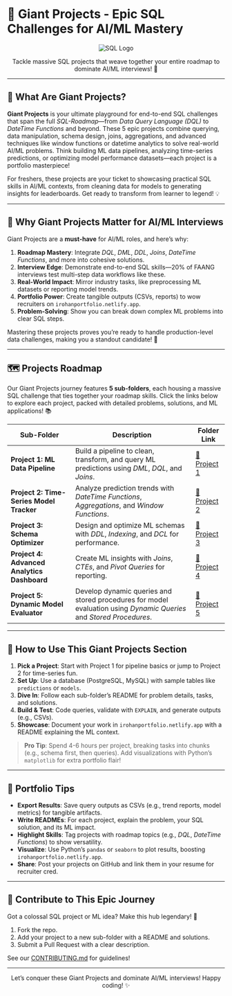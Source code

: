 # 🌌 Giant Projects - Epic SQL Challenges for AI/ML Mastery

<div align="center">
  <img src="https://img.shields.io/badge/SQL-4479A1?style=for-the-badge&logo=postgresql&logoColor=white" alt="SQL Logo" />
</div>

<p align="center">Tackle massive SQL projects that weave together your entire roadmap to dominate AI/ML interviews! 🚀</p>

---

## 🌟 What Are Giant Projects?

**Giant Projects** is your ultimate playground for end-to-end SQL challenges that span the full *SQL-Roadmap*—from *Data Query Language (DQL)* to *DateTime Functions* and beyond. These 5 epic projects combine querying, data manipulation, schema design, joins, aggregations, and advanced techniques like window functions or datetime analytics to solve real-world AI/ML problems. Think building ML data pipelines, analyzing time-series predictions, or optimizing model performance datasets—each project is a portfolio masterpiece!

For freshers, these projects are your ticket to showcasing practical SQL skills in AI/ML contexts, from cleaning data for models to generating insights for leaderboards. Get ready to transform from learner to legend! 💡

---

## 🎯 Why Giant Projects Matter for AI/ML Interviews

Giant Projects are a **must-have** for AI/ML roles, and here’s why:

1. **Roadmap Mastery**: Integrate *DQL*, *DML*, *DDL*, *Joins*, *DateTime Functions*, and more into cohesive solutions.
2. **Interview Edge**: Demonstrate end-to-end SQL skills—20% of FAANG interviews test multi-step data workflows like these.
3. **Real-World Impact**: Mirror industry tasks, like preprocessing ML datasets or reporting model trends.
4. **Portfolio Power**: Create tangible outputs (CSVs, reports) to wow recruiters on `irohanportfolio.netlify.app`.
5. **Problem-Solving**: Show you can break down complex ML problems into clear SQL steps.

Mastering these projects proves you’re ready to handle production-level data challenges, making you a standout candidate! 🌟

---

## 🗺️ Projects Roadmap

Our Giant Projects journey features **5 sub-folders**, each housing a massive SQL challenge that ties together your roadmap skills. Click the links below to explore each project, packed with detailed problems, solutions, and ML applications! 📚

| Sub-Folder | Description | Folder Link |
|------------|-------------|-------------|
| **Project 1: ML Data Pipeline** | Build a pipeline to clean, transform, and query ML predictions using *DML*, *DQL*, and *Joins*. | [📂 Project 1](./Project%201) |
| **Project 2: Time-Series Model Tracker** | Analyze prediction trends with *DateTime Functions*, *Aggregations*, and *Window Functions*. | [📂 Project 2](./Project%202) |
| **Project 3: Schema Optimizer** | Design and optimize ML schemas with *DDL*, *Indexing*, and *DCL* for performance. | [📂 Project 3](./Project%203) |
| **Project 4: Advanced Analytics Dashboard** | Create ML insights with *Joins*, *CTEs*, and *Pivot Queries* for reporting. | [📂 Project 4](./Project%204) |
| **Project 5: Dynamic Model Evaluator** | Develop dynamic queries and stored procedures for model evaluation using *Dynamic Queries* and *Stored Procedures*. | [📂 Project 5](./Project%205) |

---

## 🚀 How to Use This Giant Projects Section

1. **Pick a Project**: Start with Project 1 for pipeline basics or jump to Project 2 for time-series fun.
2. **Set Up**: Use a database (PostgreSQL, MySQL) with sample tables like `predictions` or `models`.
3. **Dive In**: Follow each sub-folder’s README for problem details, tasks, and solutions.
4. **Build & Test**: Code queries, validate with `EXPLAIN`, and generate outputs (e.g., CSVs).
5. **Showcase**: Document your work in `irohanportfolio.netlify.app` with a README explaining the ML context.

> **Pro Tip**: Spend 4-6 hours per project, breaking tasks into chunks (e.g., schema first, then queries). Add visualizations with Python’s `matplotlib` for extra portfolio flair!

---

## 💼 Portfolio Tips

- **Export Results**: Save query outputs as CSVs (e.g., trend reports, model metrics) for tangible artifacts.
- **Write READMEs**: For each project, explain the problem, your SQL solution, and its ML impact.
- **Highlight Skills**: Tag projects with roadmap topics (e.g., *DQL*, *DateTime Functions*) to show versatility.
- **Visualize**: Use Python’s `pandas` or `seaborn` to plot results, boosting `irohanportfolio.netlify.app`.
- **Share**: Post your projects on GitHub and link them in your resume for recruiter cred.

---

## 🤝 Contribute to This Epic Journey

Got a colossal SQL project or ML idea? Make this hub legendary! 🌟
1. Fork the repo.
2. Add your project to a new sub-folder with a README and solutions.
3. Submit a Pull Request with a clear description.

See our [CONTRIBUTING.md](../../CONTRIBUTING.md) for guidelines!

---

<div align="center">
  <p>Let’s conquer these Giant Projects and dominate AI/ML interviews! Happy coding! ✨</p>
</div>